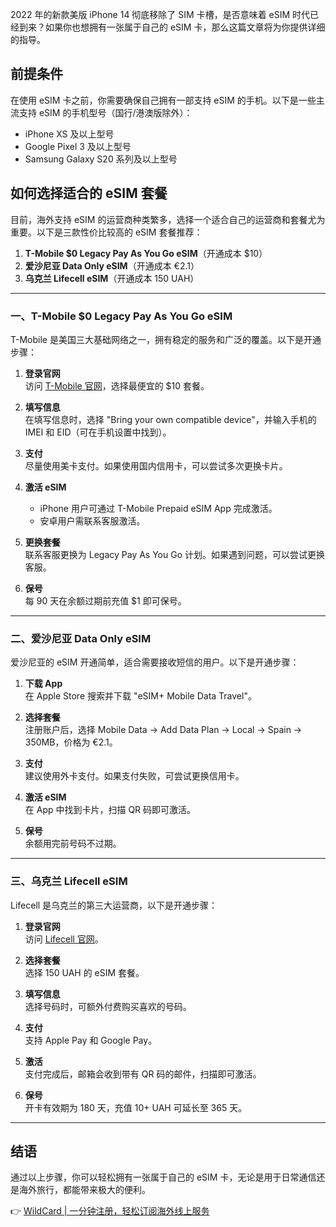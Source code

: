 2022 年的新款美版 iPhone 14 彻底移除了 SIM 卡槽，是否意味着 eSIM 时代已经到来？如果你也想拥有一张属于自己的 eSIM 卡，那么这篇文章将为你提供详细的指导。

## 前提条件

在使用 eSIM 卡之前，你需要确保自己拥有一部支持 eSIM 的手机。以下是一些主流支持 eSIM 的手机型号（国行/港澳版除外）：

- iPhone XS 及以上型号
- Google Pixel 3 及以上型号
- Samsung Galaxy S20 系列及以上型号

## 如何选择适合的 eSIM 套餐

目前，海外支持 eSIM 的运营商种类繁多，选择一个适合自己的运营商和套餐尤为重要。以下是三款性价比较高的 eSIM 套餐推荐：

1. **T-Mobile $0 Legacy Pay As You Go eSIM**（开通成本 $10）
2. **爱沙尼亚 Data Only eSIM**（开通成本 €2.1）
3. **乌克兰 Lifecell eSIM**（开通成本 150 UAH）

---

### 一、T-Mobile $0 Legacy Pay As You Go eSIM

T-Mobile 是美国三大基础网络之一，拥有稳定的服务和广泛的覆盖。以下是开通步骤：

1. **登录官网**  
   访问 [T-Mobile 官网](https://prepaid.t-mobile.com/prepaid-plans/connect)，选择最便宜的 $10 套餐。

2. **填写信息**  
   在填写信息时，选择 "Bring your own compatible device"，并输入手机的 IMEI 和 EID（可在手机设置中找到）。

3. **支付**  
   尽量使用美卡支付。如果使用国内信用卡，可以尝试多次更换卡片。

4. **激活 eSIM**  
   - iPhone 用户可通过 T-Mobile Prepaid eSIM App 完成激活。  
   - 安卓用户需联系客服激活。

5. **更换套餐**  
   联系客服更换为 Legacy Pay As You Go 计划。如果遇到问题，可以尝试更换客服。

6. **保号**  
   每 90 天在余额过期前充值 $1 即可保号。

---

### 二、爱沙尼亚 Data Only eSIM

爱沙尼亚的 eSIM 开通简单，适合需要接收短信的用户。以下是开通步骤：

1. **下载 App**  
   在 Apple Store 搜索并下载 "eSIM+ Mobile Data Travel"。

2. **选择套餐**  
   注册账户后，选择 Mobile Data → Add Data Plan → Local → Spain → 350MB，价格为 €2.1。

3. **支付**  
   建议使用外卡支付。如果支付失败，可尝试更换信用卡。

4. **激活 eSIM**  
   在 App 中找到卡片，扫描 QR 码即可激活。

5. **保号**  
   余额用完前号码不过期。

---

### 三、乌克兰 Lifecell eSIM

Lifecell 是乌克兰的第三大运营商，以下是开通步骤：

1. **登录官网**  
   访问 [Lifecell 官网](https://bit.ly/bewildcard)。

2. **选择套餐**  
   选择 150 UAH 的 eSIM 套餐。

3. **填写信息**  
   选择号码时，可额外付费购买喜欢的号码。

4. **支付**  
   支持 Apple Pay 和 Google Pay。

5. **激活**  
   支付完成后，邮箱会收到带有 QR 码的邮件，扫描即可激活。

6. **保号**  
   开卡有效期为 180 天，充值 10+ UAH 可延长至 365 天。

---

## 结语

通过以上步骤，你可以轻松拥有一张属于自己的 eSIM 卡，无论是用于日常通信还是海外旅行，都能带来极大的便利。

👉 [WildCard | 一分钟注册，轻松订阅海外线上服务](https://bit.ly/bewildcard)